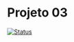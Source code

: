 # Projeto 03
[![Status](https://img.shields.io/badge/status-desenvolvimento-yellow)](https://github.com/SEU_USUARIO/SEU_REPOSITORIO)